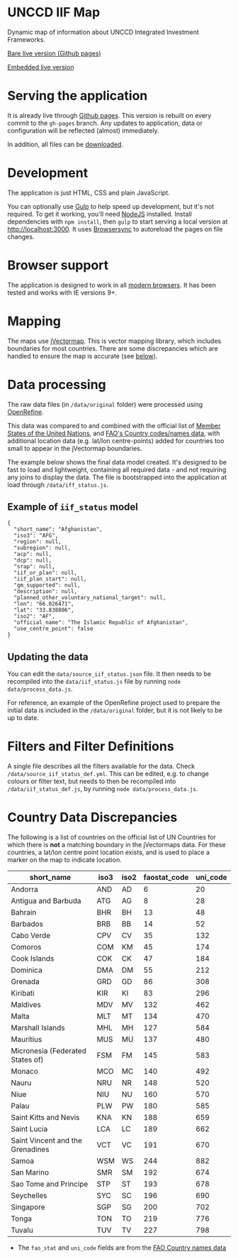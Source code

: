# UNCCD IIF Map

Dynamic map of information about UNCCD Integrated Investment Frameworks.

[Bare live version (Github pages)](http://unccd.github.io/iif_map)

[Embedded live version](http://www.unccd.int/en/programmes/Capacity-building/CBW/Resources/Pages/IIF-Map.aspx)

# Serving the application

It is already live through [Github pages](http://unccd.github.io/iif_map). This version is rebuilt on every commit to the `gh-pages` branch. Any updates to application, data or configuration will be reflected (almost) immediately.

In addition, all files can be [downloaded](https://github.com/unccd/iif_map/archive/gh-pages.zip).

# Development

The application is just HTML, CSS and plain JavaScript. 

You can optionally use [Gulp](http://gulpjs.com/) to help speed up development, but it's not required. To get it working, you'll need [NodeJS](https://nodejs.org/) installed. Install dependencies with `npm install`, then `gulp` to start serving a local version at <http://localhost:3000>. It uses [Browsersync](http://www.browsersync.io/) to autoreload the pages on file changes.

# Browser support

The application is designed to work in all [modern browsers](http://browsehappy.com/). It has been tested and works with IE versions 9+.

# Mapping

The maps use [jVectormap](http://jvectormap.com/). This is vector mapping library, which includes boundaries for most countries. There are some discrepancies which are handled to ensure the map is accurate (see [below](#country_data_discrepancies)).

# Data processing

The raw data files (in `/data/original` folder) were processed using [OpenRefine](http://openrefine.org). 

This data was compared to and combined with the official list of [Member States of the United Nations](http://un.org/en/members/), and [FAO's Country codes/names data](http://www.fao.org/countryprofiles/iso3list/en/), with additional location data (e.g. lat/lon centre-points) added for countries too small to appear in the jVectormap boundaries.

The example below shows the final data model created. It's designed to be fast to load and lightweight, containing all required data - and not requiring any joins to display the data. The file is bootstrapped into the application at load through `/data/iff_status.js`.

## Example of `iif_status` model

```  
{
  "short_name": "Afghanistan",
  "iso3": "AFG",
  "region": null,
  "subregion": null,
  "acp": null,
  "dcp": null,
  "srap": null,
  "iif_or_plan": null,
  "iif_plan_start": null,
  "gm_supported": null,
  "description": null,
  "planned_other_voluntary_national_target": null,
  "lon": "66.026471",
  "lat": "33.838806",
  "iso2": "AF",
  "official_name": "The Islamic Republic of Afghanistan",
  "use_centre_point": false
}
```

## Updating the data

You can edit the `data/source_iif_status.json` file. It then needs to be recompiled into the `data/iif_status.js` file by running `node data/process_data.js`.

For reference, an example of the OpenRefine project used to prepare the initial data is included in the `/data/original` folder, but it is not likely to be up to date. 

# Filters and Filter Definitions

A single file describes all the filters available for the data. Check `/data/source_iif_status_def.yml`. This can be edited, e.g. to change colours or filter text, but needs to then be recompiled into `/data/iif_status_def.js`, by running `node data/process_data.js`.


# Country Data Discrepancies

The following is a list of countries on the official list of UN Countries for which there is **not** a matching boundary in the jVectormaps data. For these countries, a lat/lon centre point location exists, and is used to place a marker on the map to indicate location.

short_name|iso3|iso2|faostat_code|uni_code
----------|----|----|------------|--------
Andorra|AND|AD|6|20
Antigua and Barbuda|ATG|AG|8|28
Bahrain|BHR|BH|13|48
Barbados|BRB|BB|14|52
Cabo Verde|CPV|CV|35|132
Comoros|COM|KM|45|174
Cook Islands|COK|CK|47|184
Dominica|DMA|DM|55|212
Grenada|GRD|GD|86|308
Kiribati|KIR|KI|83|296
Maldives|MDV|MV|132|462
Malta|MLT|MT|134|470
Marshall Islands|MHL|MH|127|584
Mauritius|MUS|MU|137|480
Micronesia (Federated States of)|FSM|FM|145|583
Monaco|MCO|MC|140|492
Nauru|NRU|NR|148|520
Niue|NIU|NU|160|570
Palau|PLW|PW|180|585
Saint Kitts and Nevis|KNA|KN|188|659
Saint Lucia|LCA|LC|189|662
Saint Vincent and the Grenadines|VCT|VC|191|670
Samoa|WSM|WS|244|882
San Marino|SMR|SM|192|674
Sao Tome and Principe|STP|ST|193|678
Seychelles|SYC|SC|196|690
Singapore|SGP|SG|200|702
Tonga|TON|TO|219|776
Tuvalu|TUV|TV|227|798

* The `fao_stat` and `uni_code` fields are from the [FAO Country names data](http://www.fao.org/countryprofiles/iso3list/en/)

